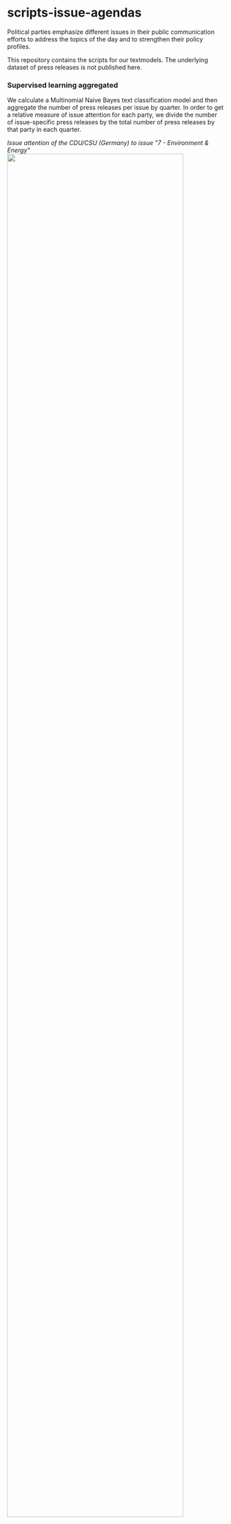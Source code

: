 # scripts-issue-agendas
Political parties emphasize different issues in their public communication efforts to address the topics of the day and to strengthen their policy profiles.

This repository contains the scripts for our textmodels. The underlying dataset of press releases is not published here.

### Supervised learning aggregated

We calculate a Multinomial Naive Bayes text classification model and then aggregate the number of press releases per issue by quarter. In order to get a relative measure of issue attention for each party, we divide the number of issue-specific press releases by the total number of press releases by that party in each quarter.

*Issue attention of the CDU/CSU (Germany) to issue "7 - Environment & Energy"*
<img src="https://github.com/cornelius-erfort/scripts-issue-agendas/blob/main/plots/7_union_fraktion.png" width="90%">


